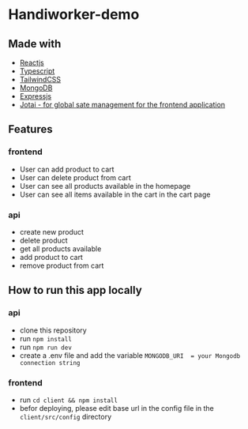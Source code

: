 # Handiworker-demo

## Made with

- [Reactjs](https://reactjs.org)
- [Typescript](https://www.typescriptlang.org)
- [TailwindCSS ](https://tailwindcss.com)
- [MongoDB](https://mongodb.com)
- [Expressjs](https://expressjs.com)
- [Jotai - for global sate management for the frontend application](https://jotai.org)

## Features

### frontend
- User can add product to cart
- User can delete product from cart
- User can see all products available in the homepage
- User can see all items available in the cart in the cart page

### api
- create new product
- delete product
- get all products available
- add product to cart
- remove product from cart

## How to run this app locally

### api
- clone this repository
- run `npm install`
- run `npm run dev`
- create a .env file and add the variable `MONGODB_URI  = your Mongodb connection string`

### frontend
- run `cd client && npm install`
- befor deploying, please edit base url in the config file in the `client/src/config` directory
  
